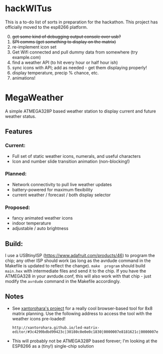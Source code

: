 # hackWITus

This is a to-do list of sorts in preparation for the hackathon. This project has officially moved to
the esp8266 platform.

0. ~~get some kind of debugging output console over usb?~~
1. ~~SPI comms (get *something* to display on the matrix)~~
2. re-implement icon set
3. Get Wifi connected and pull dummy data from somewhere (try example.com)
4. find a weather API (to hit every hour or half hour ish)
5. sync icons with API; add as needed - get them displaying properly!
6. display temperature, precip % chance, etc.
7. animations!

# MegaWeather

A simple ATMEGA328P based weather station to display current and future weather status.

## Features

### Current:

* Full set of static weather icons, numerals, and useful characters
* Icon and number slide transition animation (non-blocking!)

### Planned:

* Network connectivity to pull live weather updates
* battery-powered for maximum flexibility
* current weather / forecast / both display selector

### Proposed:

* fancy animated weather icons
* indoor temperature
* adjustable / auto brightness

## Build:

I use a USBtinyISP (https://www.adafruit.com/products/46) to program the chip; any other ISP should
work (as long as the avrdude command in the Makefile is updated to reflect the change). `make 
program` should build `main.hex` with intermediate files and send it to the chip. If you have the
ATMEGA328 in your avrdude.conf, this will also work with that chip - just modify the `avrdude`
command in the Makefile accordingly.

## Notes

* See [xantorohara's project](https://github.com/xantorohara/led-matrix-editor) for a really cool
  browser-based tool for 8x8 matrix planning. Use the following address to access the
  tool with the weather icons pre-loaded!

      http://xantorohara.github.io/led-matrix-editor/#3c4299bdbd99423c|30180c0e0e0c1830|0000007e8181621c|0000007effff7e1c|8452087effff7e1c|a524e71818e724a5|7e01e61060fc020c|aa55aa55aa55aa55

* This will probably not be ATMEGA328P based forever; I'm looking at the ESP8266 as a (tiny!)
  single-chip solution
